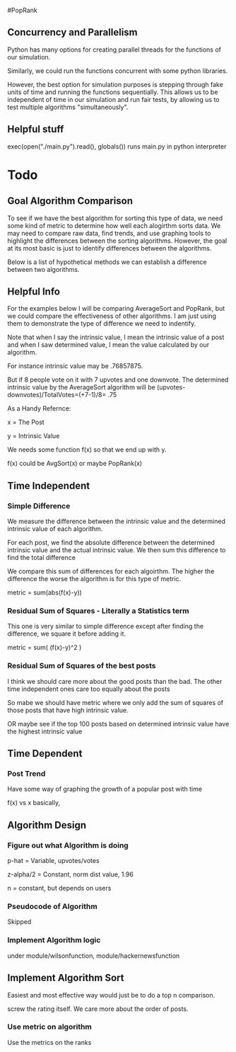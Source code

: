 #PopRank


## Concurrency and Parallelism

Python has many options for creating parallel threads for the functions of our simulation.

Similarly, we could run the functions concurrent with some python libraries.

However, the best option for simulation purposes is stepping through fake units of time and running the functions sequentially. This allows us to be independent of time in our simulation and run fair tests, by allowing us to test multiple algorithms "simultaneously".

## Helpful stuff

exec(open("./main.py").read(), globals()) runs main.py in python interpreter

# Todo

## Goal Algorithm Comparison

To see if we have the best algorithm for sorting this type of data, we need some kind of metric to determine how well each alogirthm sorts data. 
We may need to compare raw data, find trends, and use graphing tools to highlight the differences between the sorting algorithms.
However, the goal at its most basic is just to identify differences between the algorithms.

Below is a list of hypothetical methods we can establish a difference between two algorithms.


## Helpful Info

For the examples below I will be comparing AverageSort and PopRank, but we could compare the effectiveness of other algorithms.
I am just using them to demonstrate the type of difference we need to indentify.

Note that when I say the intrinsic value, I mean the intrinsic value of a post and when I saw determined value, I mean the value calculated by our algorithm.

For instance intrinsic value may be .76857875.

But if 8 people vote on it with 7 upvotes and one downvote. The determined intrinsic value by the AverageSort algorithm will be  (upvotes-downvotes)/TotalVotes=(+7-1)/8= .75

As a Handy Refernce:

x = The Post

y = Intrinsic Value

We needs some function f(x) so that we end up with y.

f(x) could be AvgSort(x) or maybe PopRank(x)

## Time Independent

### Simple Difference 

We measure the difference between the intrinsic value and the determined intrinsic value of each algorithm.

For each post, we find the absolute difference between the determined intrinsic value and the actual intrinsic value.
We then sum this difference to find the total difference

We compare this sum of differences for each algoirthm.
The higher the difference the worse the algorithm is for this type of metric.

metric = sum(abs(f(x)-y))

### Residual Sum of Squares - Literally a Statistics term

This one is very similar to simple difference except after finding the difference, we square it before adding it.

metric = sum( (f(x)-y)^2 )

### Residual Sum of Squares of the best posts

I think we should care more about the good posts than the bad.
The other time independent ones care too equally about the posts

So mabe we should have metric where we only add the sum of squares of those posts that have high intrinsic value.

OR maybe see if the top 100 posts based on determined intrinsic value have the highest intrinsic value

## Time Dependent

### Post Trend

Have some way of graphing the growth of a popular post with time

f(x) vs x basically,

## Algorithm Design

### Figure out what Algorithm is doing

p-hat = Variable, upvotes/votes

z-alpha/2 = Constant, norm dist value, 1.96

n = constant, but depends on users


### Pseudocode of Algorithm

Skipped

### Implement Algorithm logic

under module/wilsonfunction, module/hackernewsfunction


## Implement Algorithm Sort

Easiest and most effective way would just be to do a top n comparison.

screw the rating itself. We care more about the order of posts.

### Use metric on algorithm

Use the metrics on the ranks


